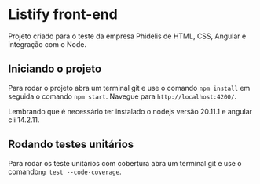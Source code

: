 # Listify front-end

Projeto criado para o teste da empresa Phidelis de HTML, CSS, Angular e integração com o Node.

## Iniciando o projeto

Para rodar o projeto abra um terminal git e use o comando `npm install` em seguida o comando `npm start`. Navegue para `http://localhost:4200/`.

Lembrando que é necessário ter instalado o nodejs versão 20.11.1 e angular cli 14.2.11.

## Rodando testes unitários

Para rodar os teste unitários com cobertura abra um terminal git e use o comando`ng test --code-coverage`.


